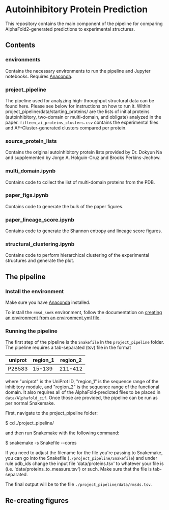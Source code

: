 # Autoinhibitory Protein Prediction
This repository contains the main component of the pipeline for comparing AlphaFold2-generated predictions to experimental structures.

## Contents

### environments
Contains the necessary environments to run the pipeline and Jupyter notebooks. Requires [Anaconda](https://www.anaconda.com/download).

### project_pipeline
The pipeline used for analyzing high-throughput structural data can be found here. Please see below for instructions on how to run it. Within project_pipeline/data/starting_proteins/ are the lists of initial proteins (autoinhibitory, two-domain or multi-domain, and obligate) analyzed in the paper. ```fifteen_ai_proteins_clusters.csv``` contains the experimental files and AF-Cluster-generated clusters compared per protein.

### source_protein_lists
Contains the original autoinhibitory protein lists provided by Dr. Dokyun Na and supplemented by Jorge A. Holguin-Cruz and Brooks Perkins-Jechow.

### multi_domain.ipynb
Contains code to collect the list of multi-domain proteins from the PDB.

### paper_figs.ipynb
Contains code to generate the bulk of the paper figures.

### paper_lineage_score.ipynb
Contains code to generate the Shannon entropy and lineage score figures.

### structural_clustering.ipynb
Contains code to perform hierarchical clustering of the experimental structures and generate the plot.

## The pipeline

### Install the environment
Make sure you have [Anaconda](https://www.anaconda.com/download) installed.

To install the ```rmsd_snek``` environment, follow the documentation on [creating an environment from an environment.yml file](https://docs.conda.io/projects/conda/en/latest/user-guide/tasks/manage-environments.html#creating-an-environment-from-an-environment-yml-file).

### Running the pipeline
The first step of the pipeline is the ```Snakefile``` in the ```project_pipeline``` folder. The pipeline requires a tab-separated (tsv) file in the format

| uniprot | region_1 | region_2 |
| ---     | ---      | ---      | 
| P28583  | 15-139   | 211-412  | 

where "uniprot" is the UniProt ID, "region_1" is the sequence range of the inhibitory module, and "region_2" is the sequence range of the functional domain. It also requires all of the AlphaFold-predicted files to be placed in ```data/Alphafold_cif```. Once those are provided, the pipeline can be run as per normal Snakemake.

First, navigate to the project_pipeline folder:

$ cd ./project_pipeline/

and then run Snakemake with the following command:

$ snakemake -s Snakefile --cores

If you need to adjust the filename for the file you're passing to Snakemake, you can go into the Snakefile (```./project_pipeline/Snakefile```) and under rule pdb_ids change the input file 'data/proteins.tsv' to whatever your file is (i.e. 'data/proteins_to_measure.tsv') or such. Make sure that the file is tab-separated.

The final output will be to the file ```./project_pipeline/data/rmsds.tsv```.

## Re-creating figures

